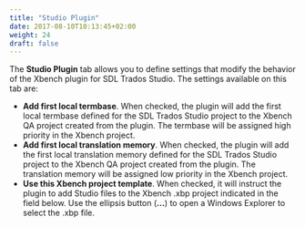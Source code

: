```yaml
---
title: "Studio Plugin"
date: 2017-08-10T10:13:45+02:00
weight: 24
draft: false
---
```


The **Studio Plugin** tab allows you to define settings that modify the
behavior of the Xbench plugin for SDL Trados Studio. The settings available on
this tab are:

* **Add first local termbase**. When checked, the plugin will add the first
  local termbase defined for the SDL Trados Studio project to the Xbench QA
  project created from the plugin. The termbase will be	assigned high priority
  in the Xbench project.
* **Add first local translation memory**. When checked, the plugin will add the
  first local translation memory defined for the SDL Trados Studio project to
  the Xbench QA project created from the plugin. The translation memory will be
  assigned low priority in the Xbench project.
* **Use this Xbench project template**. When checked, it will instruct the
  plugin to add Studio files to the Xbench .xbp project indicated in the field
  below. Use the ellipsis button (**...**) to open a Windows Explorer to select
  the .xbp file.

